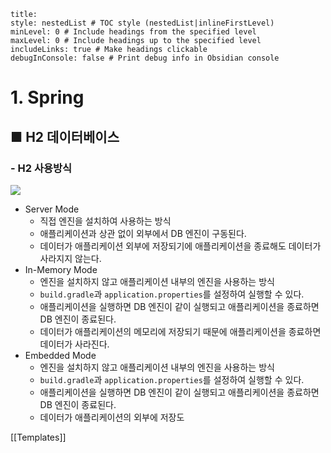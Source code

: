 ```table-of-contents
title: 
style: nestedList # TOC style (nestedList|inlineFirstLevel)
minLevel: 0 # Include headings from the specified level
maxLevel: 0 # Include headings up to the specified level
includeLinks: true # Make headings clickable
debugInConsole: false # Print debug info in Obsidian console
```

# 1. Spring
## ■ H2 데이터베이스

### - H2 사용방식
![](https://i.imgur.com/m4tMa8j.png)

- Server Mode
	- 직접 엔진을 설치하여 사용하는 방식
	- 애플리케이션과 상관 없이 외부에서 DB 엔진이 구동된다.
	- 데이터가 애플리케이션 외부에 저장되기에 애플리케이션을 종료해도 데이터가 사라지지 않는다.
- In-Memory Mode
	- 엔진을 설치하지 않고 애플리케이션 내부의 엔진을 사용하는 방식
	- `build.gradle`과 `application.properties`를 설정하여 실행할 수 있다.
	- 애플리케이션을 실행하면 DB 엔진이 같이 실행되고 애플리케이션을 종료하면 DB 엔진이 종료된다.
	- 데이터가 애플리케이션의 메모리에 저장되기 때문에 애플리케이션을 종료하면 데이터가 사라진다.
- Embedded Mode
	- 엔진을 설치하지 않고 애플리케이션 내부의 엔진을 사용하는 방식
	- `build.gradle`과 `application.properties`를 설정하여 실행할 수 있다.
	- 애플리케이션을 실행하면 DB 엔진이 같이 실행되고 애플리케이션을 종료하면 DB 엔진이 종료된다.
	- 데이터가 애플리케이션의 외부에 저장도
 





[[Templates]]
